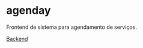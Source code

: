 # agenday
Frontend de sistema para agendamento de serviços.

[Backend](https://github.com/angelum23/ProjetoWeb)